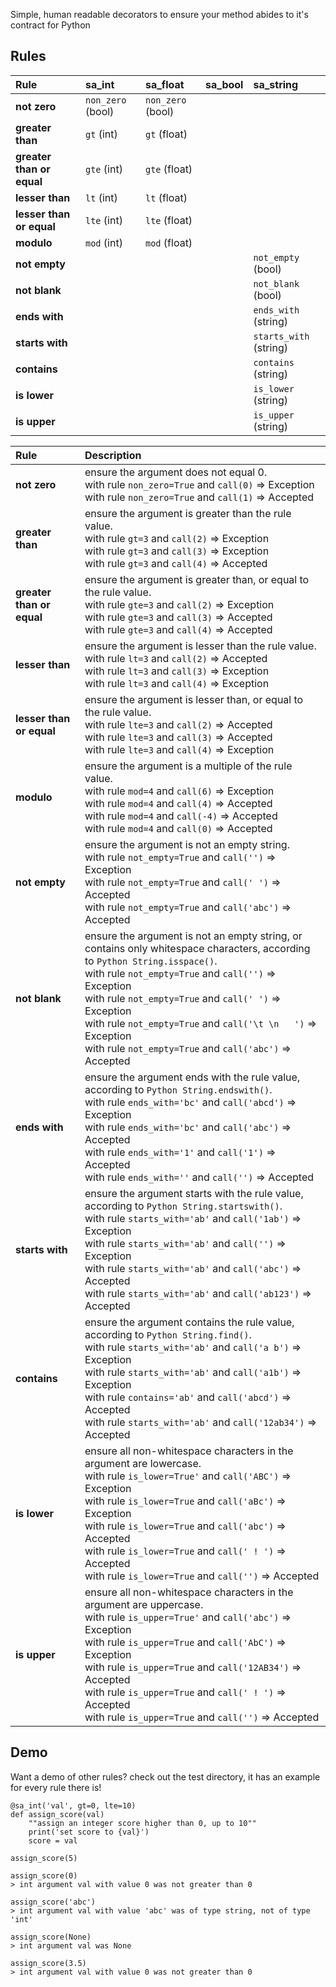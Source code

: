 Simple, human readable decorators to ensure your method abides to it's contract for Python

## Rules
| Rule                      | sa_int            | sa_float          | sa_bool | sa_string              |
|:--------------------------|:------------------|:------------------|:--------|:-----------------------|
| **not zero**              | `non_zero` (bool) | `non_zero` (bool) |         |                        |
| **greater than**          | `gt` (int)        | `gt` (float)      |         |                        |
| **greater than or equal** | `gte` (int)       | `gte` (float)     |         |                        |
| **lesser than**           | `lt` (int)        | `lt` (float)      |         |                        |
| **lesser than or equal**  | `lte` (int)       | `lte` (float)     |         |                        |
| **modulo**                | `mod` (int)       | `mod` (float)     |         |                        |
| **not empty**             |                   |                   |         | `not_empty` (bool)     |
| **not blank**             |                   |                   |         | `not_blank` (bool)     |
| **ends with**             |                   |                   |         | `ends_with` (string)   |
| **starts with**           |                   |                   |         | `starts_with` (string) |
| **contains**              |                   |                   |         | `contains` (string)    |
| **is lower**              |                   |                   |         | `is_lower` (string)    |
| **is upper**              |                   |                   |         | `is_upper` (string)    |

| Rule                      | Description                                                                                                                                                                                                                                                                                                                                                                                                            |
|:--------------------------|:-----------------------------------------------------------------------------------------------------------------------------------------------------------------------------------------------------------------------------------------------------------------------------------------------------------------------------------------------------------------------------------------------------------------------|
| **not zero**              | ensure the argument does not equal 0.<br>with rule `non_zero=True` and `call(0)` => Exception<br>with rule `non_zero=True` and `call(1)` => Accepted                                                                                                                                                                                                                                                                   |
| **greater than**          | ensure the argument is greater than the rule value.<br>with rule `gt=3` and `call(2)` => Exception<br>with rule `gt=3` and `call(3)` => Exception<br>with rule `gt=3` and `call(4)` => Accepted                                                                                                                                                                                                                        |
| **greater than or equal** | ensure the argument is greater than, or equal to the rule value.<br>with rule `gte=3` and `call(2)` => Exception<br>with rule `gte=3` and `call(3)` => Accepted<br>with rule `gte=3` and `call(4)` => Accepted                                                                                                                                                                                                         |
| **lesser than**           | ensure the argument is lesser than the rule value.<br>with rule `lt=3` and `call(2)` => Accepted<br>with rule `lt=3` and `call(3)` => Exception<br>with rule `lt=3` and `call(4)` => Exception                                                                                                                                                                                                                         |
| **lesser than or equal**  | ensure the argument is lesser than, or equal to the rule value.<br>with rule `lte=3` and `call(2)` => Accepted<br>with rule `lte=3` and `call(3)` => Accepted<br>with rule `lte=3` and `call(4)` => Exception                                                                                                                                                                                                          |
| **modulo**                | ensure the argument is a multiple of the rule value.<br>with rule `mod=4` and `call(6)` => Exception<br>with rule `mod=4` and `call(4)` => Accepted<br>with rule `mod=4` and `call(-4)` => Accepted<br>with rule `mod=4` and `call(0)` => Accepted                                                                                                                                                                     |
| **not empty**             | ensure the argument is not an empty string.<br>with rule `not_empty=True` and `call('')` => Exception<br>with rule `not_empty=True` and `call(' ')` => Accepted<br>with rule `not_empty=True` and `call('abc')` => Accepted                                                                                                                                                                                            |
| **not blank**             | ensure the argument is not an empty string, or contains only whitespace characters, according to `Python String.isspace()`.<br>with rule `not_empty=True` and `call('')` => Exception<br>with rule `not_empty=True` and `call(' ')` => Exception<br>with rule `not_empty=True` and `call('\t \n   ')` => Exception<br>with rule `not_empty=True` and `call('abc')` => Accepted                                         |
| **ends with**             | ensure the argument ends with the rule value, according to `Python String.endswith()`.<br>with rule `ends_with='bc'` and `call('abcd')` => Exception<br>with rule `ends_with='bc'` and `call('abc')` => Accepted<br>with rule `ends_with='1'` and `call('1')` => Accepted  <br>with rule `ends_with=''` and `call('')` => Accepted                                                                                     |
| **starts with**           | ensure the argument starts with the rule value, according to `Python String.startswith()`.<br>with rule `starts_with='ab'` and `call('1ab')` => Exception<br>with rule `starts_with='ab'` and `call('')` => Exception<br>with rule `starts_with='ab'` and `call('abc')` => Accepted<br>with rule `starts_with='ab'` and `call('ab123')` => Accepted                                                                    |
| **contains**              | ensure the argument contains the rule value, according to `Python String.find()`.<br>with rule `starts_with='ab'` and `call('a b')` => Exception<br>with rule `starts_with='ab'` and `call('a1b')` => Exception<br>with rule `contains='ab'` and `call('abcd')` => Accepted<br>with rule `starts_with='ab'` and `call('12ab34')` => Accepted                                                                           |
| **is lower**              | ensure all non-whitespace characters in the argument are lowercase.<br>with rule `is_lower=True'` and `call('ABC')` => Exception<br>with rule `is_lower=True` and `call('aBc')` => Exception<br>with rule `is_lower=True` and `call('abc')` => Accepted<br>with rule `is_lower=True` and `call(' ! ')` => Accepted   <br>with rule `is_lower=True` and `call('')` => Accepted    |
| **is upper**              | ensure all non-whitespace characters in the argument are uppercase.<br>with rule `is_upper=True'` and `call('abc')` => Exception<br>with rule `is_upper=True` and `call('AbC')` => Exception<br>with rule `is_upper=True` and `call('12AB34')` => Accepted<br>with rule `is_upper=True` and `call(' ! ')` => Accepted   <br>with rule `is_upper=True` and `call('')` => Accepted |

## Demo
Want a demo of other rules? check out the test directory, it has an example for every rule there is!
```
@sa_int('val', gt=0, lte=10)
def assign_score(val)
    ""assign an integer score higher than 0, up to 10""
    print('set score to {val}')
    score = val

assign_score(5)

assign_score(0)
> int argument val with value 0 was not greater than 0

assign_score('abc')
> int argument val with value 'abc' was of type string, not of type 'int'

assign_score(None)
> int argument val was None

assign_score(3.5)
> int argument val with value 0 was not greater than 0
```